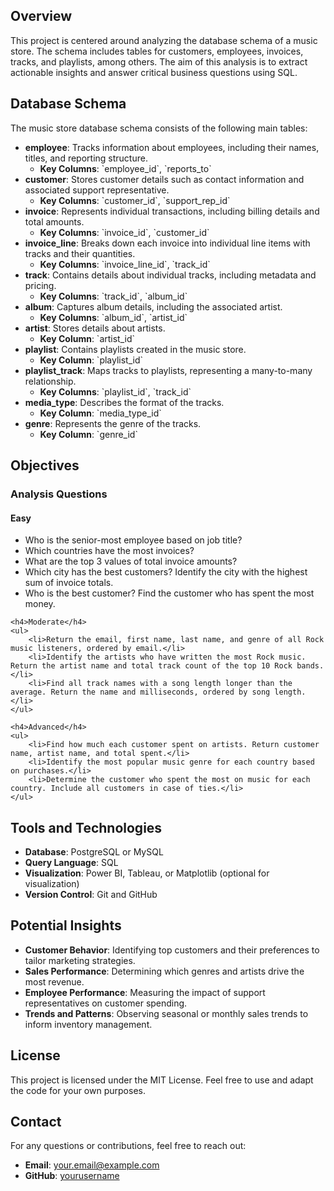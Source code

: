 <div class="section">
    <h2>Overview</h2>
    <p>This project is centered around analyzing the database schema of a music store. The schema includes tables for customers, employees, invoices, tracks, and playlists, among others. The aim of this analysis is to extract actionable insights and answer critical business questions using SQL.</p>
</div>

<div class="section">
    <h2>Database Schema</h2>
    <p>The music store database schema consists of the following main tables:</p>
    <ul>
        <li><strong>employee</strong>: Tracks information about employees, including their names, titles, and reporting structure.
            <ul>
                <li><strong>Key Columns</strong>: `employee_id`, `reports_to`</li>
            </ul>
        </li>
        <li><strong>customer</strong>: Stores customer details such as contact information and associated support representative.
            <ul>
                <li><strong>Key Columns</strong>: `customer_id`, `support_rep_id`</li>
            </ul>
        </li>
        <li><strong>invoice</strong>: Represents individual transactions, including billing details and total amounts.
            <ul>
                <li><strong>Key Columns</strong>: `invoice_id`, `customer_id`</li>
            </ul>
        </li>
        <li><strong>invoice_line</strong>: Breaks down each invoice into individual line items with tracks and their quantities.
            <ul>
                <li><strong>Key Columns</strong>: `invoice_line_id`, `track_id`</li>
            </ul>
        </li>
        <li><strong>track</strong>: Contains details about individual tracks, including metadata and pricing.
            <ul>
                <li><strong>Key Columns</strong>: `track_id`, `album_id`</li>
            </ul>
        </li>
        <li><strong>album</strong>: Captures album details, including the associated artist.
            <ul>
                <li><strong>Key Columns</strong>: `album_id`, `artist_id`</li>
            </ul>
        </li>
        <li><strong>artist</strong>: Stores details about artists.
            <ul>
                <li><strong>Key Column</strong>: `artist_id`</li>
            </ul>
        </li>
        <li><strong>playlist</strong>: Contains playlists created in the music store.
            <ul>
                <li><strong>Key Column</strong>: `playlist_id`</li>
            </ul>
        </li>
        <li><strong>playlist_track</strong>: Maps tracks to playlists, representing a many-to-many relationship.
            <ul>
                <li><strong>Key Columns</strong>: `playlist_id`, `track_id`</li>
            </ul>
        </li>
        <li><strong>media_type</strong>: Describes the format of the tracks.
            <ul>
                <li><strong>Key Column</strong>: `media_type_id`</li>
            </ul>
        </li>
        <li><strong>genre</strong>: Represents the genre of the tracks.
            <ul>
                <li><strong>Key Column</strong>: `genre_id`</li>
            </ul>
        </li>
    </ul>
</div>



<div class="section">
    <h2>Objectives</h2>
    <h3>Analysis Questions</h3>
    <h4>Easy</h4>
    <ul>
        <li>Who is the senior-most employee based on job title?</li>
        <li>Which countries have the most invoices?</li>
        <li>What are the top 3 values of total invoice amounts?</li>
        <li>Which city has the best customers? Identify the city with the highest sum of invoice totals.</li>
        <li>Who is the best customer? Find the customer who has spent the most money.</li>
    </ul>

    <h4>Moderate</h4>
    <ul>
        <li>Return the email, first name, last name, and genre of all Rock music listeners, ordered by email.</li>
        <li>Identify the artists who have written the most Rock music. Return the artist name and total track count of the top 10 Rock bands.</li>
        <li>Find all track names with a song length longer than the average. Return the name and milliseconds, ordered by song length.</li>
    </ul>

    <h4>Advanced</h4>
    <ul>
        <li>Find how much each customer spent on artists. Return customer name, artist name, and total spent.</li>
        <li>Identify the most popular music genre for each country based on purchases.</li>
        <li>Determine the customer who spent the most on music for each country. Include all customers in case of ties.</li>
    </ul>
</div>
<div class="section">
    <h2>Tools and Technologies</h2>
    <ul>
        <li><strong>Database</strong>: PostgreSQL or MySQL</li>
        <li><strong>Query Language</strong>: SQL</li>
        <li><strong>Visualization</strong>: Power BI, Tableau, or Matplotlib (optional for visualization)</li>
        <li><strong>Version Control</strong>: Git and GitHub</li>
    </ul>
</div>

<div class="section">
    <h2>Potential Insights</h2>
    <ul>
        <li><strong>Customer Behavior</strong>: Identifying top customers and their preferences to tailor marketing strategies.</li>
        <li><strong>Sales Performance</strong>: Determining which genres and artists drive the most revenue.</li>
        <li><strong>Employee Performance</strong>: Measuring the impact of support representatives on customer spending.</li>
        <li><strong>Trends and Patterns</strong>: Observing seasonal or monthly sales trends to inform inventory management.</li>
    </ul>
</div>

<div class="section">
    <h2>License</h2>
    <p>This project is licensed under the MIT License. Feel free to use and adapt the code for your own purposes.</p>
</div>

<div class="section">
    <h2>Contact</h2>
    <p>For any questions or contributions, feel free to reach out:</p>
    <ul>
        <li><strong>Email</strong>: <a href="mailto:your.email@example.com">your.email@example.com</a></li>
        <li><strong>GitHub</strong>: <a href="https://github.com/yourusername">yourusername</a></li>
    </ul>
</div>

